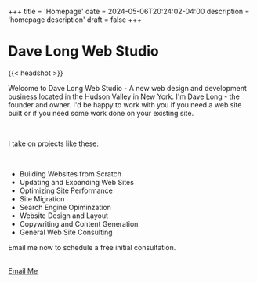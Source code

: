 +++
title = 'Homepage'
date = 2024-05-06T20:24:02-04:00
description = 'homepage description'
draft = false
+++

<h1 class='txt-center'>Dave Long Web Studio</h1> 

{{< headshot >}}

<p>Welcome to Dave Long Web Studio - A new web design and development business
located in the Hudson Valley in New York. I'm Dave Long - the founder and
owner. I'd be happy to work with you if you need a web site built or if you
need some work done on your existing site.</p> 

<br>

<p>I take on projects like these:</p> 

<br>

  <ul>
    <li>Building Websites from Scratch</li>
    <li>Updating and Expanding Web Sites</li>
    <li>Optimizing Site Performance</li>
    <li>Site Migration</li>
    <li>Search Engine Opiminzation</li>
    <li>Website Design and Layout</li>
    <li>Copywriting and Content Generation</li>
    <li>General Web Site Consulting</li>
  </ul>

<p>Email me now to schedule a free initial consultation.</p> 

<br>

<div>
    <a 
      href="mailto:davelongdev@gmail.com"
    class="btn btn-center"
    >
      Email Me
    </a>
</div>

<br>
